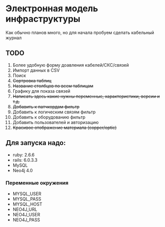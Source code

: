 # Электронная модель инфраструктуры
Как обычно планов много, но для начала пробуем сделать кабельный журнал

## TODO

1. Более удобную форму доавления кабелей/СКС/связей
1. Импорт данных в CSV
1. Поиск
1. ~~Сортровка таблиц~~
1. ~~Название столбцов по всем таблицам~~
1. Графику для показа связей
1. ~~Написать здесь какие нужны переменные, характеристики, версии и т.д.~~
1. ~~Добавить к патчкордам фильтр~~
1. Добавить к логическим связям фильтр
1. Добавить к оборудованию фильтр
1. Добавить пользователей и авторизацию
1. ~~Красивое отображение материала (copper/optic)~~


## Для запуска надо:
- ruby: 2.6.6
- rails: 6.0.3.3
- MySQL
- Neo4j 4.0

### Переменные окружения
- MYSQL_USER 
- MYSQL_PASS
- MYSQL_HOST
- NEO4J_URL
- NEO4J_USER
- NEO4J_PASS